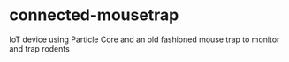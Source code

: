 # connected-mousetrap
IoT device using Particle Core and an old fashioned mouse trap to monitor and trap rodents
